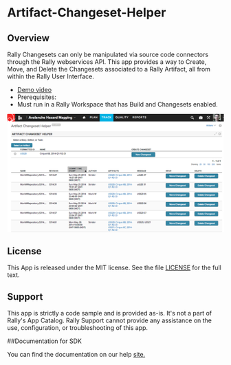 Artifact-Changeset-Helper
=========================

## Overview
Rally Changesets can only be manipulated via source code connectors through the Rally webservices API. This app provides a way to Create, Move, and Delete the Changesets associated to a Rally Artifact, all from within the Rally User Interface.

- [Demo video](http://screencast.com/t/6LlxDnZ7Vx "Demo Video")
- Prerequisites:
- Must run in a Rally Workspace that has Build and Changesets enabled.

![App Screenshot](https://raw.githubusercontent.com/markwilliams970/changeset-utils/master/Apps/Artifact-Changeset-Helper/images/screenshot1.png)

## License

This App is released under the MIT license.  See the file [LICENSE](./LICENSE) for the full text.

## Support
This app is strictly a code sample and is provided as-is. It's not a part of Rally's App Catalog. Rally Support cannot provide any assistance on the use, configuration, or troubleshooting of this app.

##Documentation for SDK

You can find the documentation on our help [site.](https://help.rallydev.com/apps/2.0rc2/doc/)
